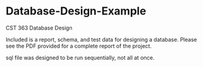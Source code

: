 # Database-Design-Example
CST 363 Database Design

Included is a report, schema, and test data for designing a database.
Please see the PDF provided for a complete report of the project.

sql file was designed to be run sequentially, not all at once.
